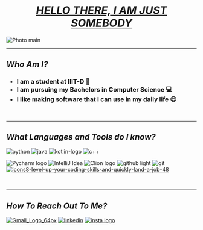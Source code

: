 <H1><center><b><i><u> HELLO THERE, I AM JUST SOMEBODY  </u></i></b></center></H1>

![Photo main](https://github.com/Asher-Ul-Haque/Asher-Ul-Haque/assets/147892995/b4d80a81-4c39-4e6b-b0ec-027cae0b289b)

***

<H2><b><i> Who Am I?</i></b></H2>

<H3>
  
* I am a student at IIIT-D 📖
* I am pursuing my Bachelors in Computer Science 💻
* I like making software that I can use in my daily life 😊
</H3>
<br>

***

<H2><b><i> What Languages and Tools do I know?</i></b></H2>

![python](https://github.com/Asher-Ul-Haque/Asher-Ul-Haque/assets/147892995/645ccc45-c3e6-4091-a153-7ae5ffc5d0da)  ![java](https://github.com/Asher-Ul-Haque/Asher-Ul-Haque/assets/147892995/81477585-9dd3-48de-bc11-8c7dc7f29e84)   ![kotlin-logo](https://github.com/Asher-Ul-Haque/Asher-Ul-Haque/assets/147892995/7fcbd4d2-87c3-4dfe-ae62-c1dc3beaf270)
![c++](https://github.com/Asher-Ul-Haque/Asher-Ul-Haque/assets/147892995/b3a0164a-ac3a-4e3d-a698-3f8d3c2726fa)


![Pycharm logo](https://github.com/Asher-Ul-Haque/Asher-Ul-Haque/assets/147892995/04715142-ec64-477b-914f-9346030aa0c4)
![IntelliJ Idea](https://github.com/Asher-Ul-Haque/Asher-Ul-Haque/assets/147892995/dc1eaedc-8123-47fb-af32-1ac8a1a18b7c)
![Clion logo](https://github.com/Asher-Ul-Haque/Asher-Ul-Haque/assets/147892995/c84f3526-0f17-483b-94ef-570a55ba0598)
![github light](https://github.com/Asher-Ul-Haque/Asher-Ul-Haque/assets/147892995/c41cdc53-38da-41be-aca5-536a6d7038b0#gh-dark-mode-only)
![git](https://github.com/Asher-Ul-Haque/Asher-Ul-Haque/assets/147892995/3a083d33-cb54-4617-be3e-5ba7f3a5c747)
[![icons8-level-up-your-coding-skills-and-quickly-land-a-job-48](https://github.com/Asher-Ul-Haque/Asher-Ul-Haque/assets/147892995/22b7bea1-7138-4638-ba99-472252a9f27d)](https://leetcode.com/just_somebody/)


<br>

***

<H2><b><i> How To Reach Out To Me?</i></b></H2>

[![Gmail_Logo_64px](https://github.com/Asher-Ul-Haque/Asher-Ul-Haque/assets/147892995/4f0b760d-bccc-4872-90cc-d3b08e4afa09)](mailto:contactasher.u.haque@gmail.com)
[![linkedin](https://github.com/Asher-Ul-Haque/Asher-Ul-Haque/assets/147892995/e8275da3-efee-4f25-9847-2a8342ff3022)](https://www.linkedin.com/in/asher-u-haque-53629a284)
[![insta logo](https://github.com/Asher-Ul-Haque/Asher-Ul-Haque/assets/147892995/3d9e3fe7-153f-46d1-bb0d-b53da5d1906c)](https://www.instagram.com/just_somebody_somewhere/)







